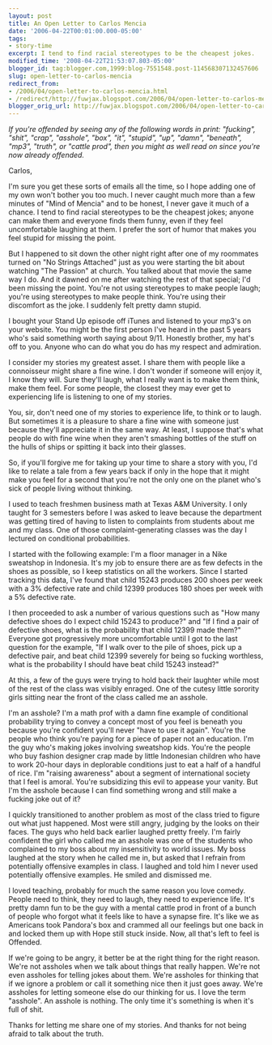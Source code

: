 ```yaml
---
layout: post
title: An Open Letter to Carlos Mencia
date: '2006-04-22T00:01:00.000-05:00'
tags:
- story-time
excerpt: I tend to find racial stereotypes to be the cheapest jokes.
modified_time: '2008-04-22T21:53:07.803-05:00'
blogger_id: tag:blogger.com,1999:blog-7551548.post-114568307132457606
slug: open-letter-to-carlos-mencia
redirect_from: 
- /2006/04/open-letter-to-carlos-mencia.html
- /redirect/http://fuwjax.blogspot.com/2006/04/open-letter-to-carlos-mencia.html
blogger_orig_url: http://fuwjax.blogspot.com/2006/04/open-letter-to-carlos-mencia.html
---
```


*If you're offended by seeing any of the following words in print: "fucking", "shit", "crap", "asshole", "box", "it", "stupid", "up", "damn", "beneath", "mp3", "truth", or "cattle prod", then you might as well read on since you're now already offended.*

Carlos,

I'm sure you get these sorts of emails all the time, so I hope adding one of my own won't bother you too much.  I never caught much more than a few minutes of "Mind of Mencia" and to be honest, I never gave it much of a chance.  I tend to find racial stereotypes to be the cheapest jokes; anyone can make them and everyone finds them funny, even if they feel uncomfortable laughing at them.  I prefer the sort of humor that makes you feel stupid for missing the point.

But I happened to sit down the other night right after one of my roommates turned on "No Strings Attached" just as you were starting the bit about watching "The Passion" at church.  You talked about that movie the same way I do.  And it dawned on me after watching the rest of that special; I'd been missing the point.  You're not using stereotypes to make people laugh; you're using stereotypes to make people think.  You're using their discomfort as the joke.  I suddenly felt pretty damn stupid.  

I bought your Stand Up episode off iTunes and listened to your mp3's on your website.  You might be the first person I've heard in the past 5 years who's said something worth saying about 9/11.  Honestly brother, my hat's off to you.  Anyone who can do what you do has my respect and admiration.

I consider my stories my greatest asset.  I share them with people like a connoisseur might share a fine wine.  I don't wonder if someone will enjoy it, I know they will.  Sure they'll laugh, what I really want is to make them think, make them feel.  For some people, the closest they may ever get to experiencing life is listening to one of my stories.

You, sir, don't need one of my stories to experience life, to think or to laugh.  But sometimes it is a pleasure to share a fine wine with someone just because they'll appreciate it in the same way.  At least, I suppose that's what people do with fine wine when they aren't smashing bottles of the stuff on the hulls of ships or spitting it back into their glasses.

So, if you'll forgive me for taking up your time to share a story with you, I'd like to relate a tale from a few years back if only in the hope that it might make you feel for a second that you're not the only one on the planet who's sick of people living without thinking.

I used to teach freshmen business math at Texas A&M University.  I only taught for 3 semesters before I was asked to leave because the department was getting tired of having to listen to complaints from students about me and my class.  One of those complaint-generating classes was the day I lectured on conditional probabilities.

I started with the following example:  I'm a floor manager in a Nike sweatshop in Indonesia.  It's my job to ensure there are as few defects in the shoes as possible, so I keep statistics on all the workers.  Since I started tracking this data, I've found that child 15243 produces 200 shoes per week with a 3% defective rate and child 12399 produces 180 shoes per week with a 5% defective rate.

I then proceeded to ask a number of various questions such as "How many defective shoes do I expect child 15243 to produce?" and "If I find a pair of defective shoes, what is the probability that child 12399 made them?"  Everyone got progressively more uncomfortable until I got to the last question for the example, "If I walk over to the pile of shoes, pick up a defective pair, and beat child 12399 severely for being so fucking worthless, what is the probability I should have beat child 15243 instead?"

At this, a few of the guys were trying to hold back their laughter while most of the rest of the class was visibly enraged.  One of the cutesy little sorority girls sitting near the front of the class called me an asshole.

I'm an asshole?  I'm a math prof with a damn fine example of conditional probability trying to convey a concept most of you feel is beneath you because you're confident you'll never "have to use it again".  You're the people who think you're paying for a piece of paper not an education.  I'm the guy who's making jokes involving sweatshop kids.  You're the people who buy fashion designer crap made by little Indonesian children who have to work 20-hour days in deplorable conditions just to eat a half of a handful of rice.  I'm "raising awareness" about a segment of international society that I feel is amoral.  You're subsidizing this evil to appease your vanity.  But I'm the asshole because I can find something wrong and still make a fucking joke out of it?

I quickly transitioned to another problem as most of the class tried to figure out what just happened.  Most were still angry, judging by the looks on their faces.  The guys who held back earlier laughed pretty freely.  I'm fairly confident the girl who called me an asshole was one of the students who complained to my boss about my insensitivity to world issues.  My boss laughed at the story when he called me in, but asked that I refrain from potentially offensive examples in class.  I laughed and told him I never used potentially offensive examples.  He smiled and dismissed me.

I loved teaching, probably for much the same reason you love comedy.  People need to think, they need to laugh, they need to experience life.  It's pretty damn fun to be the guy with a mental cattle prod in front of a bunch of people who forgot what it feels like to have a synapse fire.  It's like we as Americans took Pandora's box and crammed all our feelings but one back in and locked them up with Hope still stuck inside.  Now, all that's left to feel is Offended.

If we're going to be angry, it better be at the right thing for the right reason.  We're not assholes when we talk about things that really happen.  We're not even assholes for telling jokes about them.  We're assholes for thinking that if we ignore a problem or call it something nice then it just goes away.  We're assholes for letting someone else do our thinking for us.  I love the term "asshole".  An asshole is nothing.  The only time it's something is when it's full of shit.

Thanks for letting me share one of my stories.  And thanks for not being afraid to talk about the truth.
